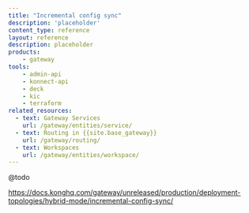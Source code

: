 ```yaml
---
title: "Incremental config sync"
description: 'placeholder'
content_type: reference
layout: reference
description: placeholder
products:
    - gateway
tools:
    - admin-api
    - konnect-api
    - deck
    - kic
    - terraform
related_resources:
  - text: Gateway Services
    url: /gateway/entities/service/
  - text: Routing in {{site.base_gateway}}
    url: /gateway/routing/
  - text: Workspaces
    url: /gateway/entities/workspace/
---
```


@todo

https://docs.konghq.com/gateway/unreleased/production/deployment-topologies/hybrid-mode/incremental-config-sync/